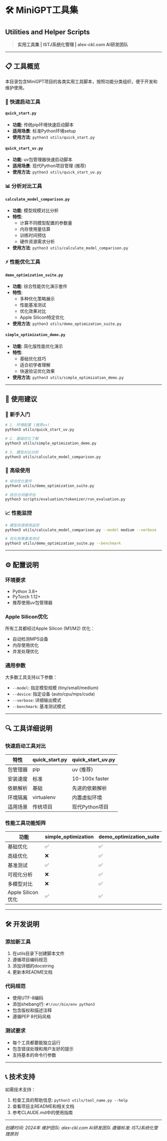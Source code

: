 # 🛠️ MiniGPT工具集
## Utilities and Helper Scripts

> **实用工具集 | ISTJ系统化管理 | alex-ckl.com AI研发团队**

---

## 📋 **工具概览**

本目录包含MiniGPT项目的各类实用工具脚本，按照功能分类组织，便于开发和维护使用。

### 🚀 **快速启动工具**

#### `quick_start.py`
- **功能**: 传统pip环境快速启动脚本
- **适用场景**: 标准Python环境setup
- **使用方法**: `python3 utils/quick_start.py`

#### `quick_start_uv.py`
- **功能**: uv包管理器快速启动脚本
- **适用场景**: 现代Python项目管理 (推荐)
- **使用方法**: `python3 utils/quick_start_uv.py`

### 📊 **分析对比工具**

#### `calculate_model_comparison.py`
- **功能**: 模型规模对比分析
- **特性**:
  - 计算不同模型配置的参数量
  - 内存使用量估算
  - 训练时间预估
  - 硬件资源需求分析
- **使用方法**: `python3 utils/calculate_model_comparison.py`

### ⚡ **性能优化工具**

#### `demo_optimization_suite.py`
- **功能**: 综合性能优化演示套件
- **特性**:
  - 多种优化策略展示
  - 性能基准测试
  - 优化效果对比
  - Apple Silicon特定优化
- **使用方法**: `python3 utils/demo_optimization_suite.py`

#### `simple_optimization_demo.py`
- **功能**: 简化版性能优化演示
- **特性**:
  - 基础优化技巧
  - 适合初学者理解
  - 快速验证优化效果
- **使用方法**: `python3 utils/simple_optimization_demo.py`

---

## 🎯 **使用建议**

### 🔰 **新手入门**
```bash
# 1. 环境配置 (推荐uv)
python3 utils/quick_start_uv.py

# 2. 基础优化了解
python3 utils/simple_optimization_demo.py

# 3. 模型对比分析
python3 utils/calculate_model_comparison.py
```

### 🚀 **高级使用**
```bash
# 综合优化套件
python3 utils/demo_optimization_suite.py

# 结合分词器评估
python3 scripts/evaluation/tokenizer/run_evaluation.py
```

### 📈 **性能监控**
```bash
# 模型资源使用监控
python3 utils/calculate_model_comparison.py --model medium --verbose

# 优化效果基准测试
python3 utils/demo_optimization_suite.py --benchmark
```

---

## ⚙️ **配置说明**

### 环境要求
- Python 3.8+
- PyTorch 1.12+
- 推荐使用uv包管理器

### Apple Silicon优化
所有工具都经过Apple Silicon (M1/M2) 优化：
- 自动检测MPS设备
- 内存使用优化
- 并发处理优化

### 通用参数
大多数工具支持以下参数：
- `--model`: 指定模型规模 (tiny/small/medium)
- `--device`: 指定设备 (auto/cpu/mps/cuda)
- `--verbose`: 详细输出模式
- `--benchmark`: 基准测试模式

---

## 🔍 **工具详细说明**

### 快速启动工具对比

| 特性 | quick_start.py | quick_start_uv.py |
|------|---------------|------------------|
| 包管理器 | pip | uv (推荐) |
| 安装速度 | 标准 | 10-100x faster |
| 依赖解析 | 基础 | 先进的依赖解析 |
| 环境隔离 | virtualenv | 内置虚拟环境 |
| 适用场景 | 传统项目 | 现代Python项目 |

### 性能工具功能矩阵

| 功能 | simple_optimization | demo_optimization_suite |
|------|-------------------|------------------------|
| 基础优化 | ✅ | ✅ |
| 高级优化 | ❌ | ✅ |
| 基准测试 | ✅ | ✅ |
| 可视化分析 | ❌ | ✅ |
| 多模型对比 | ❌ | ✅ |
| Apple Silicon优化 | ✅ | ✅ |

---

## 🛠️ **开发说明**

### 添加新工具
1. 在utils目录下创建脚本文件
2. 遵循项目编码规范
3. 添加详细的docstring
4. 更新本README文档

### 代码规范
- 使用UTF-8编码
- 添加shebang行: `#!/usr/bin/env python3`
- 包含版权和描述注释
- 遵循PEP 8代码风格

### 测试要求
- 每个工具都要能独立运行
- 包含错误处理和用户友好的提示
- 支持基本的命令行参数

---

## 📞 **技术支持**

如需技术支持：
1. 检查工具的帮助信息: `python3 utils/tool_name.py --help`
2. 查看项目主README和相关文档
3. 参考CLAUDE.md中的使用指南

---

*创建时间: 2024年*
*维护团队: alex-ckl.com AI研发团队*
*遵循标准: ISTJ系统化管理原则*